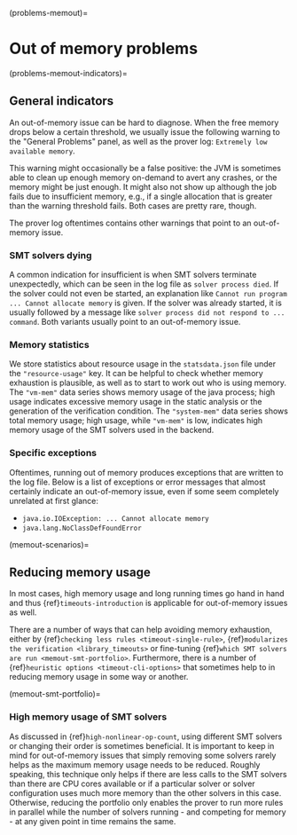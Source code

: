 (problems-memout)=
# Out of memory problems


(problems-memout-indicators)=
## General indicators

An out-of-memory issue can be hard to diagnose. When the free memory drops below
a certain threshold, we usually  issue the following warning to the
"General Problems" panel, as well as the prover log:
`Extremely low available memory`.

This warning might occasionally be a false positive: the JVM is sometimes able
to clean up enough memory on-demand to avert any crashes, or the memory might be
just enough. It might also not show up although the job fails due to
insufficient memory, e.g., if a single allocation that is greater than the warning
threshold fails. Both cases are pretty rare, though.

The prover log oftentimes contains other warnings that point to an out-of-memory
issue.


### SMT solvers dying

A common indication for insufficient is when SMT solvers terminate unexpectedly,
which can be seen in the log file as `solver process died`.
If the solver could not even be started, an explanation like
`Cannot run program ... Cannot allocate memory` is given.
If the solver was already started, it is usually followed by a message like
`solver process did not respond to ... command`.
Both variants usually point to an out-of-memory issue.


### Memory statistics

We store statistics about resource usage in the `statsdata.json` file under the
`"resource-usage"` key. It can be helpful to check whether memory exhaustion is
plausible, as well as to start to work out who is using memory.
The `"vm-mem"` data series shows memory usage of the java process; high usage
indicates excessive memory usage in the static analysis or the generation of the
verification condition.
The `"system-mem"` data series shows total memory usage; high usage, while
`"vm-mem"` is low, indicates high memory usage of the SMT solvers used in the
backend.


### Specific exceptions

Oftentimes, running out of memory produces exceptions that are written to the
log file. Below is a list of exceptions or error messages that almost certainly
indicate an out-of-memory issue, even if some seem completely unrelated at first
glance:

- `java.io.IOException: ... Cannot allocate memory`
- `java.lang.NoClassDefFoundError`


(memout-scenarios)=
## Reducing memory usage

In most cases, high memory usage and long running times go hand in hand and
thus {ref}`timeouts-introduction` is applicable for out-of-memory issues as well.

There are a number of ways that can help avoiding memory exhaustion, either by
{ref}`checking less rules <timeout-single-rule>`,
{ref}`modularizes the verification <library_timeouts>` or fine-tuning
{ref}`which SMT solvers are run <memout-smt-portfolio>`.
Furthermore, there is a number of {ref}`heuristic options <timeout-cli-options>`
that sometimes help to in reducing memory usage in some way or another.


(memout-smt-portfolio)=
### High memory usage of SMT solvers

As discussed in {ref}`high-nonlinear-op-count`, using different SMT solvers or
changing their order is sometimes beneficial. It is important to keep in mind
for out-of-memory issues that simply removing some solvers rarely helps as the
maximum memory usage needs to be reduced.
Roughly speaking, this technique only helps if there are less calls to the SMT
solvers than there are CPU cores available or if a particular solver or solver
configuration uses much more memory than the other solvers in this case.
Otherwise, reducing the portfolio only enables the prover to run more rules in
parallel while the number of solvers running - and competing for memory - at any
given point in time remains the same.

